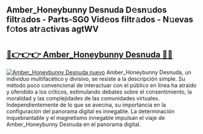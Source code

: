 ## Amber_Honeybunny Desnuda D𝚎sn𝚞dos filtr𝚊dos - Parts-SG0 Vid𝚎os filtr𝚊dos - N𝚞evas f𝚘tos atr𝚊ctivas agtWV

# <h2><a href="http://mb5jaq.tromn.icu/?c=Amber_Honeybunny+Desnuda">🔗👉👉👉 Amber_Honeybunny Desnuda 🔗🔗</a></h2>

[![Amber_Honeybunny Desnuda nuevo](https://i.imgur.com/pEAQMta.gif)](http://mb5jaq.tromn.icu/?c=Amber_Honeybunny+Desnuda)
Amber_Honeybunny Desnuda, un individuo multifacético y divisivo, se resiste a la descripción simple. Su método poco convencional de interactuar con el público en línea ha atraído y ofendido a los críticos, estimulando debates sobre el consentimiento, la moralidad y las complejidades de las comunidades virtuales. Independientemente de lo que se avecina, su importancia en la configuración del panorama digital es innegable. La determinación inquebrantable y el magnetismo innegable impulsan el viaje de Amber_Honeybunny Desnuda en el panorama digital.
